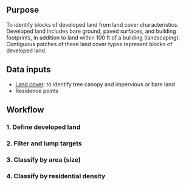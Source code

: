 ## Purpose  

To identify blocks of developed land from land cover characteristics. Developed land includes bare ground, paved surfaces, and building footprints, in addition to land within 100 ft of a building (landscaping). Contiguous patches of these land cover types represent blocks of developed land.       

## Data inputs   

- [Land cover](../datasets/landcover.md): to identify tree canopy and impervious or bare land    
- Residence points

## Workflow

### 1. Define developed land  

### 2. Filter and lump targets  

### 3. Classify by area (size)

### 4. Classify by residential density
